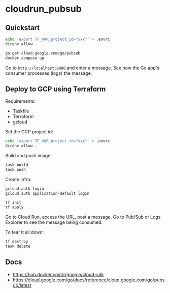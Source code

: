 # cloudrun_pubsub

## Quickstart

```bash
echo 'export TF_VAR_project_id="xxx"' > .envrc
direnv allow .
```

```bash
go get cloud.google.com/go/pubsub
docker compose up
```

Go to `http://localhost:8080` and enter a message. See how the Go app's consumer processes (logs) the message.

## Deploy to GCP using Terraform

Requirements:

- Taskfile
- Terraform
- gcloud

Set the GCP project id:

```bash
echo 'export TF_VAR_project_id="xxx"' > .envrc
direnv allow .
```

Build and push image:

```bash
task build
task push
```

Create infra:

```bash
gcloud auth login
gcloud auth application-default login

tf init
tf apply
```

Go to Cloud Run, access the URL, post a message. Go to Pub/Sub or Logs Explorer to see the message being consumed.

To tear it all down:

```bash
tf destroy
task delete
```

## Docs

- https://hub.docker.com/r/google/cloud-sdk
- https://cloud.google.com/go/docs/reference/cloud.google.com/go/pubsub/latest
